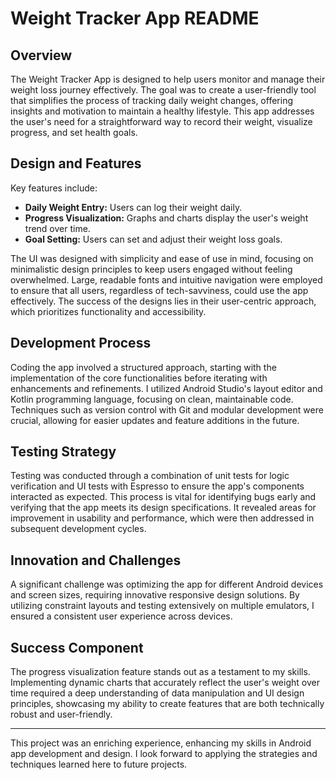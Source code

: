 # Weight Tracker App README

## Overview

The Weight Tracker App is designed to help users monitor and manage their weight loss journey effectively. The goal was to create a user-friendly tool that simplifies the process of tracking daily weight changes, offering insights and motivation to maintain a healthy lifestyle. This app addresses the user's need for a straightforward way to record their weight, visualize progress, and set health goals.

## Design and Features

Key features include:

- **Daily Weight Entry:** Users can log their weight daily.
- **Progress Visualization:** Graphs and charts display the user's weight trend over time.
- **Goal Setting:** Users can set and adjust their weight loss goals.

The UI was designed with simplicity and ease of use in mind, focusing on minimalistic design principles to keep users engaged without feeling overwhelmed. Large, readable fonts and intuitive navigation were employed to ensure that all users, regardless of tech-savviness, could use the app effectively. The success of the designs lies in their user-centric approach, which prioritizes functionality and accessibility.

## Development Process

Coding the app involved a structured approach, starting with the implementation of the core functionalities before iterating with enhancements and refinements. I utilized Android Studio's layout editor and Kotlin programming language, focusing on clean, maintainable code. Techniques such as version control with Git and modular development were crucial, allowing for easier updates and feature additions in the future.

## Testing Strategy

Testing was conducted through a combination of unit tests for logic verification and UI tests with Espresso to ensure the app's components interacted as expected. This process is vital for identifying bugs early and verifying that the app meets its design specifications. It revealed areas for improvement in usability and performance, which were then addressed in subsequent development cycles.

## Innovation and Challenges

A significant challenge was optimizing the app for different Android devices and screen sizes, requiring innovative responsive design solutions. By utilizing constraint layouts and testing extensively on multiple emulators, I ensured a consistent user experience across devices.

## Success Component

The progress visualization feature stands out as a testament to my skills. Implementing dynamic charts that accurately reflect the user's weight over time required a deep understanding of data manipulation and UI design principles, showcasing my ability to create features that are both technically robust and user-friendly.

---

This project was an enriching experience, enhancing my skills in Android app development and design. I look forward to applying the strategies and techniques learned here to future projects.
